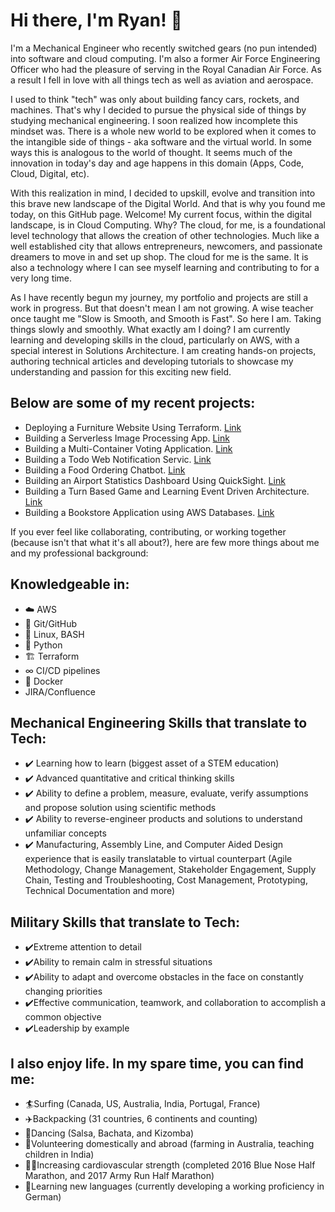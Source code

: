 # Hi there, I'm Ryan! 👋

I'm a Mechanical Engineer who recently switched gears (no pun intended) into software and cloud computing. I'm also a former Air Force Engineering Officer who had the pleasure of serving in the Royal Canadian Air Force. As a result I fell in love with all things tech as well as aviation and aerospace.

I used to think "tech" was only about building fancy cars, rockets, and machines. That's why I decided to pursue the physical side of things by studying mechanical engineering. I soon realized how incomplete this mindset was. There is a whole new world to be explored when it comes to the intangible side of things - aka software and the virtual world. In some ways this is analogous to the world of thought. It seems much of the innovation in today's day and age happens in this domain (Apps, Code, Cloud, Digital, etc).

With this realization in mind, I decided to upskill, evolve and transition into this brave new landscape of the Digital World. And that is why you found me today, on this GitHub page. Welcome! My current focus, within the digital landscape, is in Cloud Computing. Why? The cloud, for me, is a foundational level technology that allows the creation of other technologies. Much like a well established city that allows entrepreneurs, newcomers, and passionate dreamers to move in and set up shop. The cloud for me is the same. It is also a technology where I can see myself learning and contributing to for a very long time.  

As I have recently begun my journey, my portfolio and projects are still a work in progress. But that doesn't mean I am not growing. A wise teacher once taught me "Slow is Smooth, and Smooth is Fast". So here I am. Taking things slowly and smoothly. What exactly am I doing? I am currently learning and developing skills in the cloud, particularly on AWS, with a special interest in Solutions Architecture. I am creating hands-on projects, authoring technical articles and developing tutorials to showcase my understanding and passion for this exciting new field. 

## Below are some of my recent projects:

- Deploying a Furniture Website Using Terraform. [Link](https://github.com/ryan-almeida/terraform-concepts-project)
- Building a Serverless Image Processing App. [Link](https://github.com/ryan-almeida/image-processing-app)
- Building a Multi-Container Voting Application. [Link](https://github.com/ryan-almeida/container-app)
- Building a Todo Web Notification Servic. [Link](https://github.com/ryan-almeida/todo-web-service)
- Building a Food Ordering Chatbot. [Link](https://github.com/ryan-almeida/chatbot-app)
- Building an Airport Statistics Dashboard Using QuickSight. [Link](https://github.com/ryan-almeida/quicksight-bi)
- Building a Turn Based Game and Learning Event Driven Architecture. [Link](https://github.com/ryan-almeida/turn-based-game)
- Building a Bookstore Application using AWS Databases. [Link](https://github.com/ryan-almeida/database-project)

If you ever feel like collaborating, contributing, or working together (because isn't that what it's all about?), here are few more things about me and my professional background:

## Knowledgeable in: 
- ☁️ AWS
- 💠 Git/GitHub
- 🐧 Linux, BASH
- 🐍 Python
- 🏗 Terraform
- ∞ CI/CD pipelines
- 🐳 Docker
- JIRA/Confluence

## Mechanical Engineering Skills that translate to Tech: 
- ✔️ Learning how to learn (biggest asset of a STEM education)
- ✔️ Advanced quantitative and critical thinking skills
- ✔️ Ability to define a problem, measure, evaluate, verify assumptions and propose solution using scientific methods  
- ✔️ Ability to reverse-engineer products and solutions to understand unfamiliar concepts
- ✔️ Manufacturing, Assembly Line, and Computer Aided Design experience that is easily translatable to virtual counterpart (Agile Methodology, Change Management, Stakeholder Engagement, Supply Chain, Testing and Troubleshooting, Cost Management, Prototyping, Technical Documentation and more)

## Military Skills that translate to Tech:
- ✔️Extreme attention to detail
- ✔️Ability to remain calm in stressful situations
- ✔️Ability to adapt and overcome obstacles in the face on constantly changing priorities
- ✔️Effective communication, teamwork, and collaboration to accomplish a common objective
- ✔️Leadership by example

## I also enjoy life. In my spare time, you can find me:
- 🏄Surfing (Canada, US, Australia, India, Portugal, France)
- ✈️Backpacking (31 countries, 6 continents and counting)
- 🕺Dancing (Salsa, Bachata, and Kizomba)
- 💁Volunteering domestically and abroad (farming in Australia, teaching children in India)
- 🏃‍♂️Increasing cardiovascular strength (completed 2016 Blue Nose Half Marathon, and 2017 Army Run Half Marathon)
- 🏫Learning new languages (currently developing a working proficiency in German)

<!--
**ryan-almeida/ryan-almeida** is a ✨ _special_ ✨ repository because its `README.md` (this file) appears on your GitHub profile.

Here are some ideas to get you started:

- 🔭 I’m currently working on ...
- 🌱 I’m currently learning ...
- 👯 I’m looking to collaborate on ...
- 🤔 I’m looking for help with ...
- 💬 Ask me about ...
- 📫 How to reach me: ...
- 😄 Pronouns: ...
- ⚡ Fun fact: ...
-->
